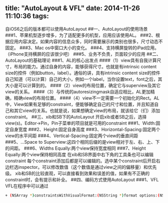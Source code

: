 title: "AutoLayout & VFL"
date: 2014-11-26 11:10:36
tags:
---
自iOS6之后的版本都可以使用AutoLayout
##一、AutoLayout的使用场景
###1、苹果机型逐步增多，为了适配更多的机型，应用应该使用AL。
###2、根据应用内容决定。如果内容的信息众多，同时需要展示的类别也很多，尺寸动态不固定。
###3、Mac os中窗口大小的变化。
###4、支持横屏旋转的iPad应用。（iPhone支持横屏的应该很少吧）
###5、业务不负责，页面较少的应用
##二、AutoLayout的基础理论
###1、AL的核心出发点
####（1）view具有自我计算尺寸，布局的能力。通过自身的内容，能够获得尺寸。也就是有intrinsic content size的控件（例如button，label）。通俗的讲，具有intrinsic content size的控件自己知道（可以计算）自己的大小，例如一个label，当你设置text，font之后，其大小是可以计算到的。
####（2）view的布局位置，确定它与superview及其它view的关系。
####（3）与传统的autoresizingmask自适应相比，AL更加精确，精确view的布局位置。
####（4）view不一定需要一个初始化的Rect。AL中，View如果有足够的constraint，便能够确定自己的尺寸和位置，并且知道自己和其它view的关系。也就是说，如果想确定view的布局，就该给它（们）添加constraint。
##三、xib和SB下的AutoLayout
开启xib或者SB之后，选择view(s)。Editor->Pin，Pin子菜单的项目就是可用的constraint
###1、Width:固定自身宽度
###2、Height:固定自身高度
###3、Horizontal-Spacing:固定两个view的水平间距
###4、Vertical-Spacing:固定两个view的垂直间距
###5、...Space to Superview:这四个相同后缀的是view相对于左、右、上、下的间距。
###6、Widths Equally:两个view保持宽度相同
###7、Height Equally:两个view保持相同高度
在xib和SB界面中右下角的工具条也可以编辑constraint
每个constraint添加后都是可以编辑的。选中某个constraint后开启右边栏选inspector。可以修改数值（这个数值是通过view之间的偏移量）和优先级。
xib和SB的比较直观，可以直接看到效果和误差的值，如果有不正确的constraint时，会有提示和补全。
##四、编码方式使用AutoLayout
###1、VFL
VFL在程序中可以通过
``` bash
+ (NSArray *)constraintsWithVisualFormat:(NSString *)format options:(NSLayoutFormatOptions)opts metrics:(NSDictionary *)metrics views:(NSDictionary *)views;  
```